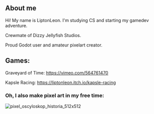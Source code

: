 ## About me ##
Hi! My name is LiptonLeon. I'm studying CS and starting my gamedev adventure.

Crewmate of Dizzy Jellyfish Studios.

Proud Godot user and amateur pixelart creator.

## Games: ##
Graveyard of Time: https://vimeo.com/564761470

Kapsle Racing: https://liptonleon.itch.io/kapsle-racing

### Oh, I also make pixel art in my free time: ###

![pixel_oscyloskop_historia_512x512](https://user-images.githubusercontent.com/93220207/165401639-f0410edf-a2f3-479a-9af4-bd94f74a2667.gif)

